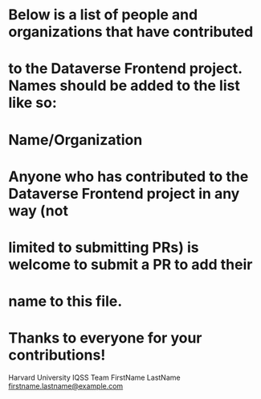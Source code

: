 # Below is a list of people and organizations that have contributed

# to the Dataverse Frontend project. Names should be added to the list like so:

#

# Name/Organization <email address>

#

# Anyone who has contributed to the Dataverse Frontend project in any way (not

# limited to submitting PRs) is welcome to submit a PR to add their

# name to this file.

#

# Thanks to everyone for your contributions!

Harvard University IQSS Team
FirstName LastName <firstname.lastname@example.com>
